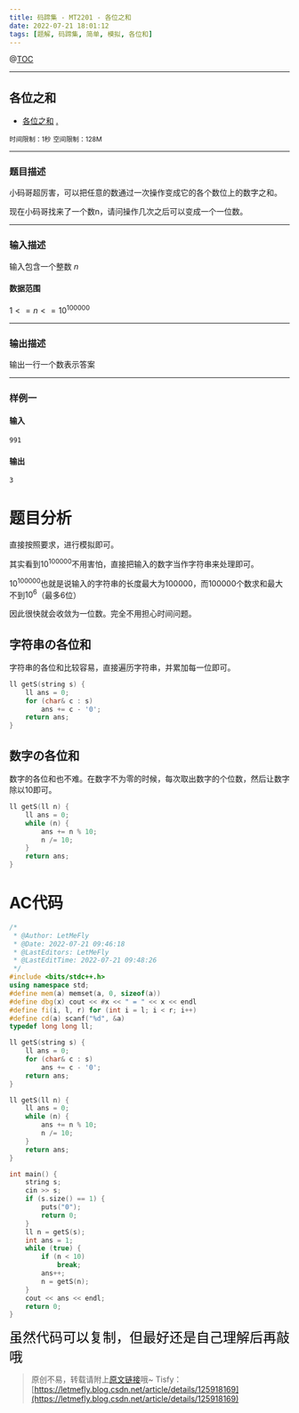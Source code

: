```yaml
---
title: 码蹄集 - MT2201 - 各位之和
date: 2022-07-21 18:01:12
tags: [题解, 码蹄集, 简单, 模拟, 各位和]
---
```


@[TOC](传送门)


---


## 各位之和
+ <a href="https://matiji.net/exam/brushquestion/201/3181/1DC60EA6DF83A333301CFFE1407FBA59"> 各位之和</a> <a href="https://matiji.net/exam/dohomework/1284/3">.</a>

<small>时间限制：1秒</small>
<small>空间限制：128M</small>



---



### 题目描述

小码哥超厉害，可以把任意的数通过一次操作变成它的各个数位上的数字之和。

现在小码哥找来了一个数n，请问操作几次之后可以变成一个一位数。
​


---

### 输入描述


输入包含一个整数 $n$

#### 数据范围

$1 <= n <= 10^{100000}$

---


### 输出描述

输出一行一个数表示答案



---


### 样例一

#### 输入

```
991
```

#### 输出

```
3
```



# 题目分析

直接按照要求，进行模拟即可。

其实看到$10^{100000}$不用害怕，直接把输入的数字当作字符串来处理即可。

$10^{100000}$也就是说输入的字符串的长度最大为$100000$，而$100000$个数求和最大不到$10^6$（最多$6$位）

因此很快就会收敛为一位数。完全不用担心时间问题。

## 字符串の各位和

字符串的各位和比较容易，直接遍历字符串，并累加每一位即可。

```cpp
ll getS(string s) {
    ll ans = 0;
    for (char& c : s)
        ans += c - '0';
    return ans;
}
```

## 数字の各位和

数字的各位和也不难。在数字不为零的时候，每次取出数字的个位数，然后让数字除以$10$即可。

```cpp
ll getS(ll n) {
    ll ans = 0;
    while (n) {
        ans += n % 10;
        n /= 10;
    }
    return ans;
}
```

# AC代码

```cpp
/*
 * @Author: LetMeFly
 * @Date: 2022-07-21 09:46:18
 * @LastEditors: LetMeFly
 * @LastEditTime: 2022-07-21 09:48:26
 */
#include <bits/stdc++.h>
using namespace std;
#define mem(a) memset(a, 0, sizeof(a))
#define dbg(x) cout << #x << " = " << x << endl
#define fi(i, l, r) for (int i = l; i < r; i++)
#define cd(a) scanf("%d", &a)
typedef long long ll;

ll getS(string s) {
    ll ans = 0;
    for (char& c : s)
        ans += c - '0';
    return ans;
}

ll getS(ll n) {
    ll ans = 0;
    while (n) {
        ans += n % 10;
        n /= 10;
    }
    return ans;
}

int main() {
    string s;
    cin >> s;
    if (s.size() == 1) {
        puts("0");
        return 0;
    }
    ll n = getS(s);
    int ans = 1;
    while (true) {
        if (n < 10)
            break;
        ans++;
        n = getS(n);
    }
    cout << ans << endl;
    return 0;
}
```

<font color="black" face="楷体" size="5px">虽然代码可以复制，但最好还是自己理解后再敲哦</font>

<!-- <font color="black" face="楷体" size="5px">每周提前更新菁英班周赛题解，点关注，不迷路</font> -->

>原创不易，转载请附上[原文链接](https://leetcode.letmefly.xyz/2022/07/21/MaTiJi%20-%20MT2201%20-%20%E5%90%84%E4%BD%8D%E4%B9%8B%E5%92%8C/)哦~
>Tisfy：[https://letmefly.blog.csdn.net/article/details/125918169](https://letmefly.blog.csdn.net/article/details/125918169)